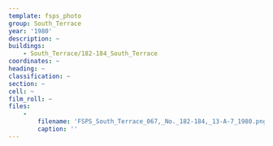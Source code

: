 ```yaml
---
template: fsps_photo
group: South_Terrace
year: '1980'
description: ~
buildings:
    - South_Terrace/182-184_South_Terrace
coordinates: ~
heading: ~
classification: ~
section: ~
cell: ~
film_roll: ~
files:
    -
        filename: 'FSPS_South_Terrace_067,_No._182-184,_13-A-7_1980.png'
        caption: ''
---
```

